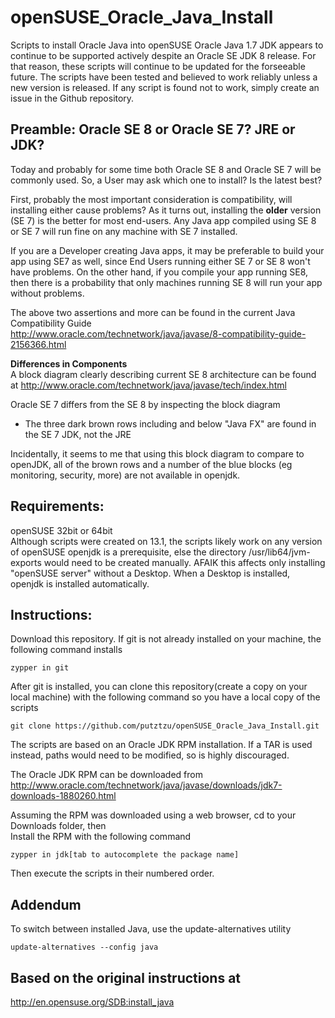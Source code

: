 openSUSE_Oracle_Java_Install
============================
Scripts to install Oracle Java into openSUSE
Oracle Java 1.7 JDK appears to continue to be supported actively despite an Oracle SE JDK 8 release. For that reason, these scripts will continue to be updated for the forseeable future. The scripts have been tested and believed to work reliably unless a new version is released. If any script is found not to work, simply create an issue in the Github repository.

Preamble: Oracle SE 8 or Oracle SE 7? JRE or JDK?
-------------------------------------------------
Today and probably for some time both Oracle SE 8 and Oracle SE 7 will be commonly used. So, a User may ask which one to install? Is the latest best?

First, probably the most important consideration is compatibility, will installing either cause problems? As it turns out, installing the __older__ version (SE 7) is the better for most end-users. Any Java app compiled using SE 8 or SE 7 will run fine on any machine with SE 7 installed. 

If you are a Developer creating Java apps, it may be preferable to build your app using SE7 as well, since End Users running either SE 7 or SE 8 won't have problems. On the other hand, if you compile your app running SE8, then there is a probability that only machines running SE 8 will run your app without problems.

The above two assertions and more can be found in the current Java Compatibility Guide<br />
http://www.oracle.com/technetwork/java/javase/8-compatibility-guide-2156366.html 

__Differences in Components__<br />
A block diagram clearly describing current SE 8 architecture can be found at
http://www.oracle.com/technetwork/java/javase/tech/index.html

Oracle SE 7 differs from the SE 8 by inspecting the block diagram
- The three dark brown rows including and below "Java FX" are found in the SE 7 JDK, not the JRE

Incidentally, it seems to me that using this  block diagram to compare to openJDK, all of the brown rows and a number of the blue blocks (eg monitoring, security, more) are not available in openjdk.

Requirements:
-------------
openSUSE 32bit or 64bit<br />
Although scripts were created on 13.1, the scripts likely work on any version of openSUSE
openjdk is a prerequisite, else the directory /usr/lib64/jvm-exports would need to be created manually. AFAIK this affects only installing "openSUSE server" without a Desktop. When a Desktop is installed, openjdk is installed automatically.

Instructions:
-------------
Download this repository. If git is not already installed on your machine, the following command installs

    zypper in git

After git is installed, you can clone this repository(create a copy on your local machine) with the following command so you have a local copy of the scripts

    git clone https://github.com/putztzu/openSUSE_Oracle_Java_Install.git

The scripts are based on an Oracle JDK RPM installation. If a TAR is used instead, paths would need to be modified, so is highly discouraged.


The Oracle JDK RPM can be downloaded from<br /> 
http://www.oracle.com/technetwork/java/javase/downloads/jdk7-downloads-1880260.html

Assuming the RPM was downloaded using a web browser, cd to your Downloads folder, then<br />
Install the RPM with the following command

    zypper in jdk[tab to autocomplete the package name]

Then execute the scripts in their numbered order.

Addendum
--------
To switch between installed Java, use the update-alternatives utility

    update-alternatives --config java

Based on the original instructions at
-------------------------------------
http://en.opensuse.org/SDB:install_java






